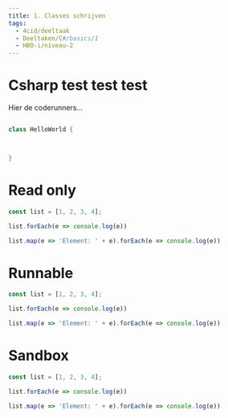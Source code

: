 ```yaml
---
title: 1. Classes schrijven
tags:
  - 4cid/deeltaak
  - Deeltaken/C#/basics/1
  - HBO-i/niveau-2
---
```


# Csharp test test test

Hier de coderunners...
```csharp coderunner

class HelloWorld {



}
```


# Read only

```javascript
const list = [1, 2, 3, 4];

list.forEach(e => console.log(e))

list.map(e => 'Element: ' + e).forEach(e => console.log(e))
```

# Runnable

```javascript runner
const list = [1, 2, 3, 4];

list.forEach(e => console.log(e))

list.map(e => 'Element: ' + e).forEach(e => console.log(e))
```

# Sandbox

```javascript sandbox
const list = [1, 2, 3, 4];

list.forEach(e => console.log(e))

list.map(e => 'Element: ' + e).forEach(e => console.log(e))
```
